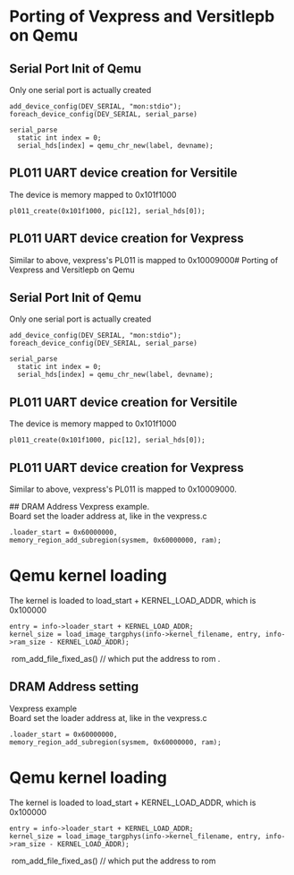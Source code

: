 # Porting of Vexpress and Versitlepb on Qemu


## Serial Port Init of Qemu
Only one serial port is actually created

    add_device_config(DEV_SERIAL, "mon:stdio");
    foreach_device_config(DEV_SERIAL, serial_parse)

    serial_parse
      static int index = 0;
      serial_hds[index] = qemu_chr_new(label, devname);


## PL011 UART device creation for Versitile
The device is memory mapped to 0x101f1000

    pl011_create(0x101f1000, pic[12], serial_hds[0]);


## PL011 UART device creation for Vexpress 
Similar to above, vexpress's PL011 is mapped to 0x10009000# Porting of Vexpress and Versitlepb on Qemu


## Serial Port Init of Qemu
Only one serial port is actually created

    add_device_config(DEV_SERIAL, "mon:stdio");
    foreach_device_config(DEV_SERIAL, serial_parse)

    serial_parse
      static int index = 0;
      serial_hds[index] = qemu_chr_new(label, devname);


## PL011 UART device creation for Versitile
The device is memory mapped to 0x101f1000

    pl011_create(0x101f1000, pic[12], serial_hds[0]);

## PL011 UART device creation for Vexpress 
Similar to above, vexpress's PL011 is mapped to 0x10009000. 


​​## DRAM Address
Vexpress example.   
Board set the loader address at, like in the vexpress.c

    .loader_start = 0x60000000,
    memory_region_add_subregion(sysmem, 0x60000000, ram);


# Qemu kernel loading
The kernel is loaded to load_start + KERNEL_LOAD_ADDR, which is 0x100000​​

    entry = info->loader_start + KERNEL_LOAD_ADDR;
    kernel_size = ​​load_image_targphys(info->kernel_filename, entry, info->ram_size - KERNEL_LOAD_ADDR);
​    rom_add_file_fixed_as() // which put the address to rom​
. 

## DRAM Address setting
Vexpress example  
Board set the loader address at, like in the vexpress.c

    .loader_start = 0x60000000,
    memory_region_add_subregion(sysmem, 0x60000000, ram);


# Qemu kernel loading
The kernel is loaded to load_start + KERNEL_LOAD_ADDR, which is 0x100000​​

    entry = info->loader_start + KERNEL_LOAD_ADDR;
    kernel_size = ​​load_image_targphys(info->kernel_filename, entry, info->ram_size - KERNEL_LOAD_ADDR);
​    rom_add_file_fixed_as() // which put the address to rom​
